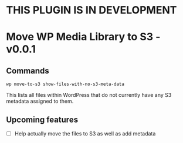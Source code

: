 # THIS PLUGIN IS IN DEVELOPMENT


# Move WP Media Library to S3 - v0.0.1




## Commands

`wp move-to-s3 show-files-with-no-s3-meta-data`

This lists all files within WordPress that do not currently have any S3 metadata assigned to them.

## Upcoming features

- [ ] Help actually move the files to S3 as well as add metadata
